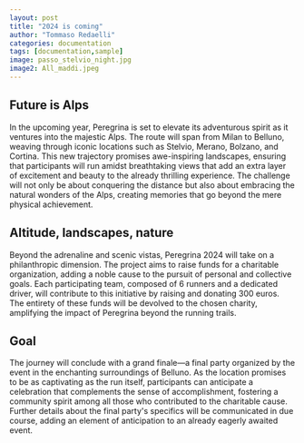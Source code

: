 ```yaml
---
layout: post
title: "2024 is coming"
author: "Tommaso Redaelli"
categories: documentation
tags: [documentation,sample]
image: passo_stelvio_night.jpg
image2: All_maddi.jpeg
---
```



## Future is Alps

In the upcoming year, Peregrina is set to elevate its adventurous spirit as it ventures into the majestic Alps. The route will span from Milan to Belluno, weaving through iconic locations such as Stelvio, Merano, Bolzano, and Cortina. This new trajectory promises awe-inspiring landscapes, ensuring that participants will run amidst breathtaking views that add an extra layer of excitement and beauty to the already thrilling experience. The challenge will not only be about conquering the distance but also about embracing the natural wonders of the Alps, creating memories that go beyond the mere physical achievement.

## Altitude, landscapes, nature 

Beyond the adrenaline and scenic vistas, Peregrina 2024 will take on a philanthropic dimension. The project aims to raise funds for a charitable organization, adding a noble cause to the pursuit of personal and collective goals. Each participating team, composed of 6 runners and a dedicated driver, will contribute to this initiative by raising and donating 300 euros. The entirety of these funds will be devolved to the chosen charity, amplifying the impact of Peregrina beyond the running trails.

## Goal

The journey will conclude with a grand finale—a final party organized by the event in the enchanting surroundings of Belluno. As the location promises to be as captivating as the run itself, participants can anticipate a celebration that complements the sense of accomplishment, fostering a community spirit among all those who contributed to the charitable cause. Further details about the final party's specifics will be communicated in due course, adding an element of anticipation to an already eagerly awaited event.
